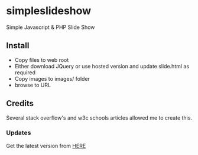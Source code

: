 # simpleslideshow
Simple Javascript &amp; PHP Slide Show

## Install
* Copy files to web root
* Either download JQuery or use hosted version and update slide.html as required
* Copy images to images/ folder
* browse to URL


## Credits
Several stack overflow's and w3c schools articles allowed me to create this. 


### Updates
Get the latest version from [HERE](https://github.com/apjone/simpleslideshow)
